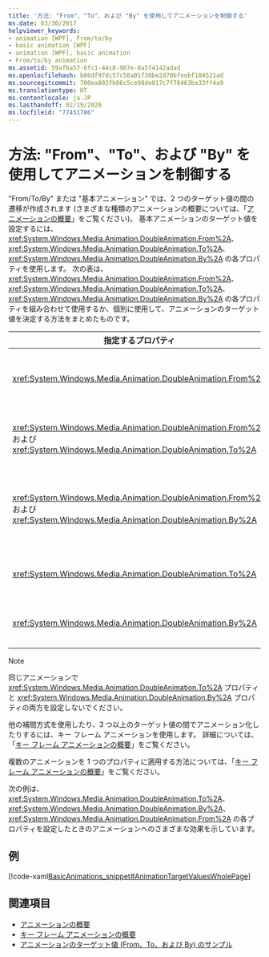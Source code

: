 ```yaml
---
title: '方法: "From"、"To"、および "By" を使用してアニメーションを制御する'
ms.date: 03/30/2017
helpviewer_keywords:
- animation [WPF], From/to/by
- basic animation [WPF]
- animation [WPF], basic animation
- From/to/by animation
ms.assetid: 59afba57-6fc1-44c8-987e-8a5f4142adad
ms.openlocfilehash: b06df97dc57c58a01f30be2d70bfeebf104521ad
ms.sourcegitcommit: 700ea803fb06c5ce98de017c7f76463ba33ff4a9
ms.translationtype: HT
ms.contentlocale: ja-JP
ms.lasthandoff: 02/19/2020
ms.locfileid: "77451786"
---
```

# <a name="how-to-control-an-animation-using-from-to-and-by"></a>方法: "From"、"To"、および "By" を使用してアニメーションを制御する
"From/To/By" または "基本アニメーション" では、2 つのターゲット値の間の遷移が作成されます (さまざまな種類のアニメーションの概要については、「[アニメーションの概要](animation-overview.md)」をご覧ください)。 基本アニメーションのターゲット値を設定するには、<xref:System.Windows.Media.Animation.DoubleAnimation.From%2A>、<xref:System.Windows.Media.Animation.DoubleAnimation.To%2A>、<xref:System.Windows.Media.Animation.DoubleAnimation.By%2A> の各プロパティを使用します。  次の表は、<xref:System.Windows.Media.Animation.DoubleAnimation.From%2A>、<xref:System.Windows.Media.Animation.DoubleAnimation.To%2A>、<xref:System.Windows.Media.Animation.DoubleAnimation.By%2A> の各プロパティを組み合わせて使用するか、個別に使用して、アニメーションのターゲット値を決定する方法をまとめたものです。  
  
|指定するプロパティ|結果として生じる動作|  
|--------------------------|------------------------|  
|<xref:System.Windows.Media.Animation.DoubleAnimation.From%2A>|アニメーションは、<xref:System.Windows.Media.Animation.DoubleAnimation.From%2A> プロパティで指定した値から、アニメーション化対象のプロパティの基本値または前のアニメーションの出力値 (前のアニメーションの構成によります) まで進行します。|  
|<xref:System.Windows.Media.Animation.DoubleAnimation.From%2A> および <xref:System.Windows.Media.Animation.DoubleAnimation.To%2A>|アニメーションは、<xref:System.Windows.Media.Animation.DoubleAnimation.From%2A> プロパティで指定した値から <xref:System.Windows.Media.Animation.DoubleAnimation.To%2A> プロパティで指定した値まで進行します。|  
|<xref:System.Windows.Media.Animation.DoubleAnimation.From%2A> および <xref:System.Windows.Media.Animation.DoubleAnimation.By%2A>|アニメーションは、<xref:System.Windows.Media.Animation.DoubleAnimation.From%2A> プロパティで指定した値から、<xref:System.Windows.Media.Animation.DoubleAnimation.From%2A> プロパティと <xref:System.Windows.Media.Animation.DoubleAnimation.By%2A> プロパティの合計で指定した値まで進行します。|  
|<xref:System.Windows.Media.Animation.DoubleAnimation.To%2A>|アニメーションは、アニメーション化対象のプロパティの基本値または前のアニメーションの出力値から、<xref:System.Windows.Media.Animation.DoubleAnimation.To%2A> プロパティで指定した値まで進行します。|  
|<xref:System.Windows.Media.Animation.DoubleAnimation.By%2A>|アニメーションは、アニメーション化対象のプロパティの基本値または前のアニメーションの出力値から、その値と <xref:System.Windows.Media.Animation.DoubleAnimation.By%2A> プロパティで指定した値の合計まで進行します。|  
  
> [!NOTE]
> 同じアニメーションで <xref:System.Windows.Media.Animation.DoubleAnimation.To%2A> プロパティと <xref:System.Windows.Media.Animation.DoubleAnimation.By%2A> プロパティの両方を設定しないでください。  
  
 他の補間方式を使用したり、3 つ以上のターゲット値の間でアニメーション化したりするには、キー フレーム アニメーションを使用します。 詳細については、「[キー フレーム アニメーションの概要](key-frame-animations-overview.md)」をご覧ください。  
  
 複数のアニメーションを 1 つのプロパティに適用する方法については、「[キー フレーム アニメーションの概要](key-frame-animations-overview.md)」をご覧ください。  
  
 次の例は、<xref:System.Windows.Media.Animation.DoubleAnimation.To%2A>、<xref:System.Windows.Media.Animation.DoubleAnimation.By%2A>、<xref:System.Windows.Media.Animation.DoubleAnimation.From%2A> の各プロパティを設定したときのアニメーションへのさまざまな効果を示しています。  
  
## <a name="example"></a>例  
 [!code-xaml[BasicAnimations_snippet#AnimationTargetValuesWholePage](~/samples/snippets/csharp/VS_Snippets_Wpf/BasicAnimations_snippet/CS/AnimationTargetValuesExample.xaml#animationtargetvalueswholepage)]  
  
## <a name="see-also"></a>関連項目

- [アニメーションの概要](animation-overview.md)
- [キー フレーム アニメーションの概要](key-frame-animations-overview.md)
- [アニメーションのターゲット値 (From、To、および By) のサンプル](https://github.com/Microsoft/WPF-Samples/tree/master/Animation/TargetValues)
